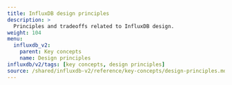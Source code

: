 ```yaml
---
title: InfluxDB design principles
description: >
  Principles and tradeoffs related to InfluxDB design.
weight: 104
menu:
  influxdb_v2:
    parent: Key concepts
    name: Design principles
influxdb/v2/tags: [key concepts, design principles]
source: /shared/influxdb-v2/reference/key-concepts/design-principles.md
---
```


<!-- The content for this file is located at
// SOURCE content/shared/influxdb-v2/reference/key-concepts/design-principles.md -->
